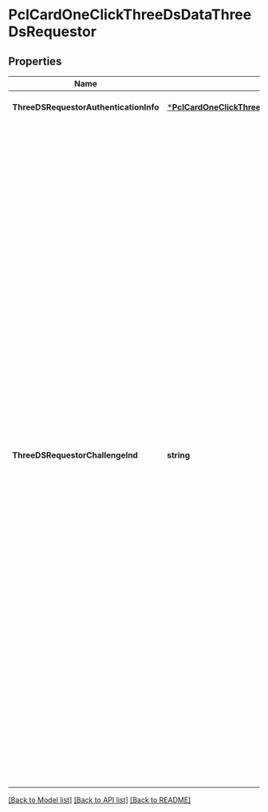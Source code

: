 # PclCardOneClickThreeDsDataThreeDsRequestor

## Properties
Name | Type | Description | Notes
------------ | ------------- | ------------- | -------------
**ThreeDSRequestorAuthenticationInfo** | [***PclCardOneClickThreeDsDataThreeDsRequestorThreeDsRequestorAuthenticationInfo**](PCL_CARDOneClick_threeDsData_threeDSRequestor_threeDSRequestorAuthenticationInfo.md) |  | [optional] [default to null]
**ThreeDSRequestorChallengeInd** | **string** | Indicates whether a challenge is requested for this transaction. (This field is optional, For 01-PA, a Merchant may have concerns about the transaction, and request a challenge; For 02-NPA, a challenge may be necessary when adding a new card to a wallet.) Length: 2 characters 01 &#x3D; No preference – merchant do not have preferences whether a challenge (client authentication) should be performed 02 &#x3D; No challenge requested – merchant doesn’t want challenge (client authentication) to be performed 03 &#x3D; Challenge requested by merchant – merchant want challenge (client authentication) to be performed 04 &#x3D; Challenge requested (Mandate) – local requirements demand a challenge (client authentication) to be performed, e.g. in case of soft decline | [optional] [default to null]

[[Back to Model list]](../README.md#documentation-for-models) [[Back to API list]](../README.md#documentation-for-api-endpoints) [[Back to README]](../README.md)


